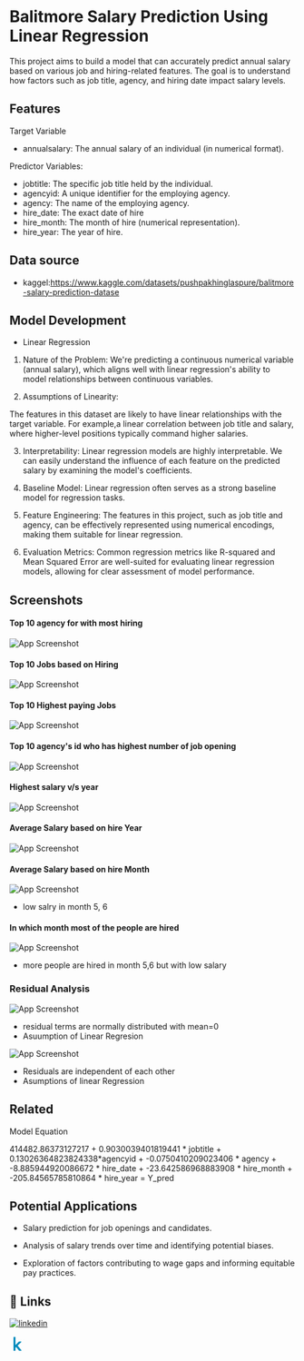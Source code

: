 
# Balitmore Salary Prediction Using Linear Regression

This project aims to build a model that can accurately predict annual salary based on various job and hiring-related features. The goal is to understand how factors such as job title, agency, and hiring date impact salary levels.



## Features

Target Variable

* annualsalary: The annual salary of an individual (in numerical format).

Predictor Variables:

- jobtitle: The specific job title held by the individual.
- agencyid: A unique identifier for the employing agency.
- agency: The name of the employing agency.
- hire_date: The exact date of hire
- hire_month: The month of hire (numerical representation).
- hire_year: The year of hire.


## Data source

* kaggel:https://www.kaggle.com/datasets/pushpakhinglaspure/balitmore-salary-prediction-datase


## Model Development

- Linear Regression

1. Nature of the Problem:
We're predicting a continuous numerical variable (annual salary), which aligns well with linear regression's ability to model relationships between continuous variables.

2. Assumptions of Linearity:

The features in this dataset are likely to have linear relationships with the target variable. 
For example,a linear correlation between job title and salary, where higher-level positions typically command higher salaries.

3. Interpretability:
Linear regression models are highly interpretable. We can easily understand the influence of each feature on the predicted salary by examining the model's coefficients.

4. Baseline Model:
Linear regression often serves as a strong baseline model for regression tasks.

5. Feature Engineering:
The features in this project, such as job title and agency, can be effectively represented using numerical encodings, making them suitable for linear regression.

6. Evaluation Metrics:
Common regression metrics like R-squared and Mean Squared Error are well-suited for evaluating linear regression models, allowing for clear assessment of model performance.

## Screenshots
#### Top 10 agency for with most hiring
![App Screenshot](https://www.kaggleusercontent.com/kf/155987931/eyJhbGciOiJkaXIiLCJlbmMiOiJBMTI4Q0JDLUhTMjU2In0..fEz20WVXt0r7zfIklyEQ-Q.UDYdJo5yLUBWBB31x6OfRcybBf26T2q0bCzO0ZKlQSMlHnwcl9Z8fF5vwGUVywNGETsWndWmZSvyRHmb4qxOcd7dBB0r8GxE_DwK3vfvkJa_4UhjqeoLWvYtYjGuj5oYciN4G3QNAlGFp8VVcT-L3no3IRs726gXY_-ID5a5dSMnzbLN6cucwjkVQ7AW1utabPufcqI5XMqZj5xza3o62o8Emjozyegw0HqqbGw8J9mX3H6scgOolHvctpxE6r0H7HYkeEKujJZvg168OMIA4ETmTdaFT6q3rD5jJnL_vSlOxtp7ReolbfT4eK9IqKeS5SiQAZoWvZshzLwW0t8PEXucAv0TwxU6h14EkMPuoP7d10uhfFLKpZpunInr6lK5bZxLXxxBI_rWy9zXFfm-Jv3Zk_1yDdRxuuFtX6qws6nXs_AF9eF4Gimk6PgmQGg4YN4EY_xlgWH9whnhAXySAuamz-fzgcpZcPzR09Ku4AXFXnqmCRVtRpglhxcGMXbWBYb04IOUwy0Ua_wEPuXFvv-rvwmlWOV4t3qngeKwc-L9rpBxP6pPGYxU6gZayY5A11OamMyNn1t3XbwX52-AcC6sQZ2UpXh5dDTu9WCeYkPCdTq3KE23wuvDFR5HLZDHk0Nm42pwgOqWS6NmegAbYz2qgjTXCbNmzcVG05IfgtcPDjXcjOKSMVcwQwj8tZkP.C9vvN5CJwotRV647nlQB0w/__results___files/__results___65_1.png)


#### Top 10 Jobs based on Hiring

![App Screenshot](https://www.kaggleusercontent.com/kf/155987931/eyJhbGciOiJkaXIiLCJlbmMiOiJBMTI4Q0JDLUhTMjU2In0..fEz20WVXt0r7zfIklyEQ-Q.UDYdJo5yLUBWBB31x6OfRcybBf26T2q0bCzO0ZKlQSMlHnwcl9Z8fF5vwGUVywNGETsWndWmZSvyRHmb4qxOcd7dBB0r8GxE_DwK3vfvkJa_4UhjqeoLWvYtYjGuj5oYciN4G3QNAlGFp8VVcT-L3no3IRs726gXY_-ID5a5dSMnzbLN6cucwjkVQ7AW1utabPufcqI5XMqZj5xza3o62o8Emjozyegw0HqqbGw8J9mX3H6scgOolHvctpxE6r0H7HYkeEKujJZvg168OMIA4ETmTdaFT6q3rD5jJnL_vSlOxtp7ReolbfT4eK9IqKeS5SiQAZoWvZshzLwW0t8PEXucAv0TwxU6h14EkMPuoP7d10uhfFLKpZpunInr6lK5bZxLXxxBI_rWy9zXFfm-Jv3Zk_1yDdRxuuFtX6qws6nXs_AF9eF4Gimk6PgmQGg4YN4EY_xlgWH9whnhAXySAuamz-fzgcpZcPzR09Ku4AXFXnqmCRVtRpglhxcGMXbWBYb04IOUwy0Ua_wEPuXFvv-rvwmlWOV4t3qngeKwc-L9rpBxP6pPGYxU6gZayY5A11OamMyNn1t3XbwX52-AcC6sQZ2UpXh5dDTu9WCeYkPCdTq3KE23wuvDFR5HLZDHk0Nm42pwgOqWS6NmegAbYz2qgjTXCbNmzcVG05IfgtcPDjXcjOKSMVcwQwj8tZkP.C9vvN5CJwotRV647nlQB0w/__results___files/__results___68_1.png)

#### Top 10 Highest paying Jobs

![App Screenshot](https://www.kaggleusercontent.com/kf/155987931/eyJhbGciOiJkaXIiLCJlbmMiOiJBMTI4Q0JDLUhTMjU2In0..fEz20WVXt0r7zfIklyEQ-Q.UDYdJo5yLUBWBB31x6OfRcybBf26T2q0bCzO0ZKlQSMlHnwcl9Z8fF5vwGUVywNGETsWndWmZSvyRHmb4qxOcd7dBB0r8GxE_DwK3vfvkJa_4UhjqeoLWvYtYjGuj5oYciN4G3QNAlGFp8VVcT-L3no3IRs726gXY_-ID5a5dSMnzbLN6cucwjkVQ7AW1utabPufcqI5XMqZj5xza3o62o8Emjozyegw0HqqbGw8J9mX3H6scgOolHvctpxE6r0H7HYkeEKujJZvg168OMIA4ETmTdaFT6q3rD5jJnL_vSlOxtp7ReolbfT4eK9IqKeS5SiQAZoWvZshzLwW0t8PEXucAv0TwxU6h14EkMPuoP7d10uhfFLKpZpunInr6lK5bZxLXxxBI_rWy9zXFfm-Jv3Zk_1yDdRxuuFtX6qws6nXs_AF9eF4Gimk6PgmQGg4YN4EY_xlgWH9whnhAXySAuamz-fzgcpZcPzR09Ku4AXFXnqmCRVtRpglhxcGMXbWBYb04IOUwy0Ua_wEPuXFvv-rvwmlWOV4t3qngeKwc-L9rpBxP6pPGYxU6gZayY5A11OamMyNn1t3XbwX52-AcC6sQZ2UpXh5dDTu9WCeYkPCdTq3KE23wuvDFR5HLZDHk0Nm42pwgOqWS6NmegAbYz2qgjTXCbNmzcVG05IfgtcPDjXcjOKSMVcwQwj8tZkP.C9vvN5CJwotRV647nlQB0w/__results___files/__results___70_1.png)


#### Top 10 agency's id who has highest number of job opening

![App Screenshot](https://www.kaggleusercontent.com/kf/155987931/eyJhbGciOiJkaXIiLCJlbmMiOiJBMTI4Q0JDLUhTMjU2In0..fEz20WVXt0r7zfIklyEQ-Q.UDYdJo5yLUBWBB31x6OfRcybBf26T2q0bCzO0ZKlQSMlHnwcl9Z8fF5vwGUVywNGETsWndWmZSvyRHmb4qxOcd7dBB0r8GxE_DwK3vfvkJa_4UhjqeoLWvYtYjGuj5oYciN4G3QNAlGFp8VVcT-L3no3IRs726gXY_-ID5a5dSMnzbLN6cucwjkVQ7AW1utabPufcqI5XMqZj5xza3o62o8Emjozyegw0HqqbGw8J9mX3H6scgOolHvctpxE6r0H7HYkeEKujJZvg168OMIA4ETmTdaFT6q3rD5jJnL_vSlOxtp7ReolbfT4eK9IqKeS5SiQAZoWvZshzLwW0t8PEXucAv0TwxU6h14EkMPuoP7d10uhfFLKpZpunInr6lK5bZxLXxxBI_rWy9zXFfm-Jv3Zk_1yDdRxuuFtX6qws6nXs_AF9eF4Gimk6PgmQGg4YN4EY_xlgWH9whnhAXySAuamz-fzgcpZcPzR09Ku4AXFXnqmCRVtRpglhxcGMXbWBYb04IOUwy0Ua_wEPuXFvv-rvwmlWOV4t3qngeKwc-L9rpBxP6pPGYxU6gZayY5A11OamMyNn1t3XbwX52-AcC6sQZ2UpXh5dDTu9WCeYkPCdTq3KE23wuvDFR5HLZDHk0Nm42pwgOqWS6NmegAbYz2qgjTXCbNmzcVG05IfgtcPDjXcjOKSMVcwQwj8tZkP.C9vvN5CJwotRV647nlQB0w/__results___files/__results___72_1.png)

#### Highest salary v/s year

![App Screenshot](https://www.kaggleusercontent.com/kf/155987931/eyJhbGciOiJkaXIiLCJlbmMiOiJBMTI4Q0JDLUhTMjU2In0..fEz20WVXt0r7zfIklyEQ-Q.UDYdJo5yLUBWBB31x6OfRcybBf26T2q0bCzO0ZKlQSMlHnwcl9Z8fF5vwGUVywNGETsWndWmZSvyRHmb4qxOcd7dBB0r8GxE_DwK3vfvkJa_4UhjqeoLWvYtYjGuj5oYciN4G3QNAlGFp8VVcT-L3no3IRs726gXY_-ID5a5dSMnzbLN6cucwjkVQ7AW1utabPufcqI5XMqZj5xza3o62o8Emjozyegw0HqqbGw8J9mX3H6scgOolHvctpxE6r0H7HYkeEKujJZvg168OMIA4ETmTdaFT6q3rD5jJnL_vSlOxtp7ReolbfT4eK9IqKeS5SiQAZoWvZshzLwW0t8PEXucAv0TwxU6h14EkMPuoP7d10uhfFLKpZpunInr6lK5bZxLXxxBI_rWy9zXFfm-Jv3Zk_1yDdRxuuFtX6qws6nXs_AF9eF4Gimk6PgmQGg4YN4EY_xlgWH9whnhAXySAuamz-fzgcpZcPzR09Ku4AXFXnqmCRVtRpglhxcGMXbWBYb04IOUwy0Ua_wEPuXFvv-rvwmlWOV4t3qngeKwc-L9rpBxP6pPGYxU6gZayY5A11OamMyNn1t3XbwX52-AcC6sQZ2UpXh5dDTu9WCeYkPCdTq3KE23wuvDFR5HLZDHk0Nm42pwgOqWS6NmegAbYz2qgjTXCbNmzcVG05IfgtcPDjXcjOKSMVcwQwj8tZkP.C9vvN5CJwotRV647nlQB0w/__results___files/__results___73_1.png)

#### Average Salary based on hire Year

![App Screenshot](https://www.kaggleusercontent.com/kf/155987931/eyJhbGciOiJkaXIiLCJlbmMiOiJBMTI4Q0JDLUhTMjU2In0..fEz20WVXt0r7zfIklyEQ-Q.UDYdJo5yLUBWBB31x6OfRcybBf26T2q0bCzO0ZKlQSMlHnwcl9Z8fF5vwGUVywNGETsWndWmZSvyRHmb4qxOcd7dBB0r8GxE_DwK3vfvkJa_4UhjqeoLWvYtYjGuj5oYciN4G3QNAlGFp8VVcT-L3no3IRs726gXY_-ID5a5dSMnzbLN6cucwjkVQ7AW1utabPufcqI5XMqZj5xza3o62o8Emjozyegw0HqqbGw8J9mX3H6scgOolHvctpxE6r0H7HYkeEKujJZvg168OMIA4ETmTdaFT6q3rD5jJnL_vSlOxtp7ReolbfT4eK9IqKeS5SiQAZoWvZshzLwW0t8PEXucAv0TwxU6h14EkMPuoP7d10uhfFLKpZpunInr6lK5bZxLXxxBI_rWy9zXFfm-Jv3Zk_1yDdRxuuFtX6qws6nXs_AF9eF4Gimk6PgmQGg4YN4EY_xlgWH9whnhAXySAuamz-fzgcpZcPzR09Ku4AXFXnqmCRVtRpglhxcGMXbWBYb04IOUwy0Ua_wEPuXFvv-rvwmlWOV4t3qngeKwc-L9rpBxP6pPGYxU6gZayY5A11OamMyNn1t3XbwX52-AcC6sQZ2UpXh5dDTu9WCeYkPCdTq3KE23wuvDFR5HLZDHk0Nm42pwgOqWS6NmegAbYz2qgjTXCbNmzcVG05IfgtcPDjXcjOKSMVcwQwj8tZkP.C9vvN5CJwotRV647nlQB0w/__results___files/__results___74_1.png)


#### Average Salary based on hire Month

![App Screenshot](https://www.kaggleusercontent.com/kf/155987931/eyJhbGciOiJkaXIiLCJlbmMiOiJBMTI4Q0JDLUhTMjU2In0..fEz20WVXt0r7zfIklyEQ-Q.UDYdJo5yLUBWBB31x6OfRcybBf26T2q0bCzO0ZKlQSMlHnwcl9Z8fF5vwGUVywNGETsWndWmZSvyRHmb4qxOcd7dBB0r8GxE_DwK3vfvkJa_4UhjqeoLWvYtYjGuj5oYciN4G3QNAlGFp8VVcT-L3no3IRs726gXY_-ID5a5dSMnzbLN6cucwjkVQ7AW1utabPufcqI5XMqZj5xza3o62o8Emjozyegw0HqqbGw8J9mX3H6scgOolHvctpxE6r0H7HYkeEKujJZvg168OMIA4ETmTdaFT6q3rD5jJnL_vSlOxtp7ReolbfT4eK9IqKeS5SiQAZoWvZshzLwW0t8PEXucAv0TwxU6h14EkMPuoP7d10uhfFLKpZpunInr6lK5bZxLXxxBI_rWy9zXFfm-Jv3Zk_1yDdRxuuFtX6qws6nXs_AF9eF4Gimk6PgmQGg4YN4EY_xlgWH9whnhAXySAuamz-fzgcpZcPzR09Ku4AXFXnqmCRVtRpglhxcGMXbWBYb04IOUwy0Ua_wEPuXFvv-rvwmlWOV4t3qngeKwc-L9rpBxP6pPGYxU6gZayY5A11OamMyNn1t3XbwX52-AcC6sQZ2UpXh5dDTu9WCeYkPCdTq3KE23wuvDFR5HLZDHk0Nm42pwgOqWS6NmegAbYz2qgjTXCbNmzcVG05IfgtcPDjXcjOKSMVcwQwj8tZkP.C9vvN5CJwotRV647nlQB0w/__results___files/__results___75_1.png)

- low salry in month 5, 6

#### In which month most of the people are hired

![App Screenshot](https://www.kaggleusercontent.com/kf/155987931/eyJhbGciOiJkaXIiLCJlbmMiOiJBMTI4Q0JDLUhTMjU2In0..fEz20WVXt0r7zfIklyEQ-Q.UDYdJo5yLUBWBB31x6OfRcybBf26T2q0bCzO0ZKlQSMlHnwcl9Z8fF5vwGUVywNGETsWndWmZSvyRHmb4qxOcd7dBB0r8GxE_DwK3vfvkJa_4UhjqeoLWvYtYjGuj5oYciN4G3QNAlGFp8VVcT-L3no3IRs726gXY_-ID5a5dSMnzbLN6cucwjkVQ7AW1utabPufcqI5XMqZj5xza3o62o8Emjozyegw0HqqbGw8J9mX3H6scgOolHvctpxE6r0H7HYkeEKujJZvg168OMIA4ETmTdaFT6q3rD5jJnL_vSlOxtp7ReolbfT4eK9IqKeS5SiQAZoWvZshzLwW0t8PEXucAv0TwxU6h14EkMPuoP7d10uhfFLKpZpunInr6lK5bZxLXxxBI_rWy9zXFfm-Jv3Zk_1yDdRxuuFtX6qws6nXs_AF9eF4Gimk6PgmQGg4YN4EY_xlgWH9whnhAXySAuamz-fzgcpZcPzR09Ku4AXFXnqmCRVtRpglhxcGMXbWBYb04IOUwy0Ua_wEPuXFvv-rvwmlWOV4t3qngeKwc-L9rpBxP6pPGYxU6gZayY5A11OamMyNn1t3XbwX52-AcC6sQZ2UpXh5dDTu9WCeYkPCdTq3KE23wuvDFR5HLZDHk0Nm42pwgOqWS6NmegAbYz2qgjTXCbNmzcVG05IfgtcPDjXcjOKSMVcwQwj8tZkP.C9vvN5CJwotRV647nlQB0w/__results___files/__results___77_1.png)

- more people are hired in month 5,6 but with low salary

### Residual Analysis

![App Screenshot](https://www.kaggleusercontent.com/kf/155987931/eyJhbGciOiJkaXIiLCJlbmMiOiJBMTI4Q0JDLUhTMjU2In0..fEz20WVXt0r7zfIklyEQ-Q.UDYdJo5yLUBWBB31x6OfRcybBf26T2q0bCzO0ZKlQSMlHnwcl9Z8fF5vwGUVywNGETsWndWmZSvyRHmb4qxOcd7dBB0r8GxE_DwK3vfvkJa_4UhjqeoLWvYtYjGuj5oYciN4G3QNAlGFp8VVcT-L3no3IRs726gXY_-ID5a5dSMnzbLN6cucwjkVQ7AW1utabPufcqI5XMqZj5xza3o62o8Emjozyegw0HqqbGw8J9mX3H6scgOolHvctpxE6r0H7HYkeEKujJZvg168OMIA4ETmTdaFT6q3rD5jJnL_vSlOxtp7ReolbfT4eK9IqKeS5SiQAZoWvZshzLwW0t8PEXucAv0TwxU6h14EkMPuoP7d10uhfFLKpZpunInr6lK5bZxLXxxBI_rWy9zXFfm-Jv3Zk_1yDdRxuuFtX6qws6nXs_AF9eF4Gimk6PgmQGg4YN4EY_xlgWH9whnhAXySAuamz-fzgcpZcPzR09Ku4AXFXnqmCRVtRpglhxcGMXbWBYb04IOUwy0Ua_wEPuXFvv-rvwmlWOV4t3qngeKwc-L9rpBxP6pPGYxU6gZayY5A11OamMyNn1t3XbwX52-AcC6sQZ2UpXh5dDTu9WCeYkPCdTq3KE23wuvDFR5HLZDHk0Nm42pwgOqWS6NmegAbYz2qgjTXCbNmzcVG05IfgtcPDjXcjOKSMVcwQwj8tZkP.C9vvN5CJwotRV647nlQB0w/__results___files/__results___118_2.png)

- residual terms are normally distributed with mean=0
- Asuumption of Linear Regresion

![App Screenshot](https://www.kaggleusercontent.com/kf/155987931/eyJhbGciOiJkaXIiLCJlbmMiOiJBMTI4Q0JDLUhTMjU2In0..fEz20WVXt0r7zfIklyEQ-Q.UDYdJo5yLUBWBB31x6OfRcybBf26T2q0bCzO0ZKlQSMlHnwcl9Z8fF5vwGUVywNGETsWndWmZSvyRHmb4qxOcd7dBB0r8GxE_DwK3vfvkJa_4UhjqeoLWvYtYjGuj5oYciN4G3QNAlGFp8VVcT-L3no3IRs726gXY_-ID5a5dSMnzbLN6cucwjkVQ7AW1utabPufcqI5XMqZj5xza3o62o8Emjozyegw0HqqbGw8J9mX3H6scgOolHvctpxE6r0H7HYkeEKujJZvg168OMIA4ETmTdaFT6q3rD5jJnL_vSlOxtp7ReolbfT4eK9IqKeS5SiQAZoWvZshzLwW0t8PEXucAv0TwxU6h14EkMPuoP7d10uhfFLKpZpunInr6lK5bZxLXxxBI_rWy9zXFfm-Jv3Zk_1yDdRxuuFtX6qws6nXs_AF9eF4Gimk6PgmQGg4YN4EY_xlgWH9whnhAXySAuamz-fzgcpZcPzR09Ku4AXFXnqmCRVtRpglhxcGMXbWBYb04IOUwy0Ua_wEPuXFvv-rvwmlWOV4t3qngeKwc-L9rpBxP6pPGYxU6gZayY5A11OamMyNn1t3XbwX52-AcC6sQZ2UpXh5dDTu9WCeYkPCdTq3KE23wuvDFR5HLZDHk0Nm42pwgOqWS6NmegAbYz2qgjTXCbNmzcVG05IfgtcPDjXcjOKSMVcwQwj8tZkP.C9vvN5CJwotRV647nlQB0w/__results___files/__results___120_1.png)

- Residuals are independent of each other
- Asumptions of linear Regression



## Related

Model Equation

414482.86373127217 + 0.9030039401819441 * jobtitle + 0.13026364823824338*agencyid + -0.0750410209023406 * agency + -8.885944920086672 * hire_date + -23.642586968883908 * hire_month + -205.84565785810864 * hire_year = Y_pred

## Potential Applications

- Salary prediction for job openings and candidates.

- Analysis of salary trends over time and identifying potential biases.

- Exploration of factors contributing to wage gaps and informing equitable pay practices.
## 🔗 Links
[![linkedin](https://img.shields.io/badge/linkedin-0A66C2?style=for-the-badge&logo=linkedin&logoColor=white)](https://www.linkedin.com/in/pushpakhinglaspure)

[![Kaggel](data:image/png;base64,iVBORw0KGgoAAAANSUhEUgAAABwAAAAcBAMAAACAI8KnAAAAJFBMVEVHcEwPjL0Xjb4AirwAirwGi7wYjr4CirwAirwAirwAirwAirxnHWWiAAAADHRSTlMALRnw/3MKPbDYkcSWjrcvAAAAhUlEQVR4AWPABIyCCshcZpcAZC4LydwEECRSMZt6uQASl71z8gIkrrSLZwGCy7TFZTuSXm0X7wIEN3CLy0Ykk7tdPASQuC4QSQS3DUizIbimyLKeJp4BSNzGJS7Tkd2c4eItgMRlmuLShMRlK3ZxTUDyQqqJcwASl2mxyzTkYFcUFMOMEACjByP3ENHmNAAAAABJRU5ErkJggg==)](https://www.kaggle.com/pushpakhinglaspure)

